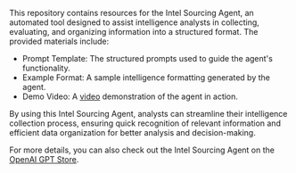 This repository contains resources for the Intel Sourcing Agent, an automated tool designed to assist intelligence analysts in collecting, evaluating, and organizing information into a structured format. The provided materials include:

- Prompt Template: The structured prompts used to guide the agent's functionality.
- Example Format: A sample intelligence formatting generated by the agent.
- Demo Video: A [video](https://youtu.be/iVGwHf3VbFE) demonstration of the agent in action.

By using this Intel Sourcing Agent, analysts can streamline their intelligence collection process, ensuring quick recognition of relevant information and efficient data organization for better analysis and decision-making.

For more details, you can also check out the Intel Sourcing Agent on the [OpenAI GPT Store](https://chatgpt.com/g/g-HcFHDwAdM-intel-sourcing-agent).
